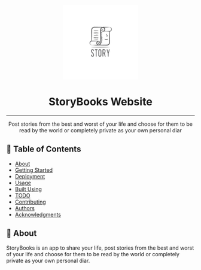 <p align="center">
  <a href="" rel="noopener">
  <img width=200px height=200px src="story_logo.jpg" alt="Project logo"></a>
</p>

<h1 align="center">StoryBooks Website</h1>

---

<p align="center"> 
    Post stories from the best and worst of your life and choose for them to be 
    read by the world or completely private as your own personal diar    
    <br> 
</p>

## 📝 Table of Contents
- [About](#about)
- [Getting Started](#getting_started)
- [Deployment](#deployment)
- [Usage](#usage)
- [Built Using](#built_using)
- [TODO](../TODO.md)
- [Contributing](../CONTRIBUTING.md)
- [Authors](#authors)
- [Acknowledgments](#acknowledgement)

## 🧐 About <a name = "about"></a>
[//]: # (Write about 1-2 paragraphs describing the purpose of your project.)
StoryBooks is an app to share your life, post stories from the best and worst of your life and choose for them to be
read by the world or completely private as your own personal diar.

[//]: # (## 🏁 Getting Started <a name = "getting_started"></a>)

[//]: # (These instructions will get you a copy of the project up and running on your local machine for development and testing purposes. See [deployment]&#40;#deployment&#41; for notes on how to deploy the project on a live system.)

[//]: # ()
[//]: # (### Prerequisites)

[//]: # (What things you need to install the software and how to install them.)

[//]: # ()
[//]: # (```)

[//]: # (Give examples)

[//]: # (```)

[//]: # ()
[//]: # (### Installing)

[//]: # (A step by step series of examples that tell you how to get a development env running.)

[//]: # ()
[//]: # (Say what the step will be)

[//]: # ()
[//]: # (```)

[//]: # (Give the example)

[//]: # (```)

[//]: # ()
[//]: # (And repeat)

[//]: # ()
[//]: # (```)

[//]: # (until finished)

[//]: # (```)

[//]: # ()
[//]: # (End with an example of getting some data out of the system or using it for a little demo.)

[//]: # ()
[//]: # (## 🔧 Running the tests <a name = "tests"></a>)

[//]: # (Explain how to run the automated tests for this system.)

[//]: # ()
[//]: # (### Break down into end to end tests)

[//]: # (Explain what these tests test and why)

[//]: # ()
[//]: # (```)

[//]: # (Give an example)

[//]: # (```)

[//]: # ()
[//]: # (### And coding style tests)

[//]: # (Explain what these tests test and why)

[//]: # ()
[//]: # (```)

[//]: # (Give an example)

[//]: # (```)

[//]: # ()
[//]: # (## 🎈 Usage <a name="usage"></a>)

[//]: # (Add notes about how to use the system.)

[//]: # ()
[//]: # (## 🚀 Deployment <a name = "deployment"></a>)

[//]: # (Add additional notes about how to deploy this on a live system.)

[//]: # ()
[//]: # (## ⛏️ Built Using <a name = "built_using"></a>)

[//]: # (- [MongoDB]&#40;https://www.mongodb.com/&#41; - Database)

[//]: # (- [Express]&#40;https://expressjs.com/&#41; - Server Framework)

[//]: # (- [VueJs]&#40;https://vuejs.org/&#41; - Web Framework)

[//]: # (- [NodeJs]&#40;https://nodejs.org/en/&#41; - Server Environment)

[//]: # ()
[//]: # (### Additional Libraries and Dependencies)

[//]: # (- **Passport-google-oauth20**: used for google authentication through &#40;Google Cloud Platform&#41; )

[//]: # ()
[//]: # (## ✍️ Authors <a name = "authors"></a>)

[//]: # (- [@kylelobo]&#40;https://github.com/kylelobo&#41; - Idea & Initial work)

[//]: # ()
[//]: # (See also the list of [contributors]&#40;https://github.com/kylelobo/The-Documentation-Compendium/contributors&#41; who participated in this project.)

[//]: # ()
[//]: # (## 🎉 Acknowledgements <a name = "acknowledgement"></a>)

[//]: # (- Hat tip to anyone whose code was used)

[//]: # (- Inspiration)

[//]: # (- References)